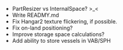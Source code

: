 * PartResizer vs InternalSpace? >_<
* Write READMY.md
* Fix Hangar2 texture flickering, if possible.
* Fix on-land positioning?
* Improve storage space calculations?
* Add ability to store vessels in VAB/SPH
